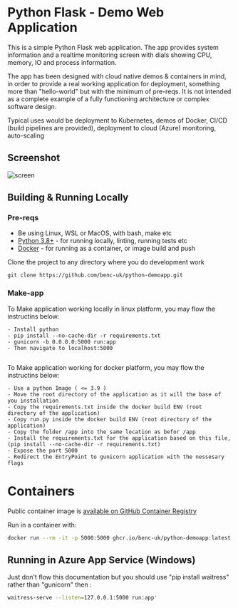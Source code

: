 # Python Flask - Demo Web Application

This is a simple Python Flask web application. The app provides system information and a realtime monitoring screen with dials showing CPU, memory, IO and process information.

The app has been designed with cloud native demos & containers in mind, in order to provide a real working application for deployment, something more than "hello-world" but with the minimum of pre-reqs. It is not intended as a complete example of a fully functioning architecture or complex software design.

Typical uses would be deployment to Kubernetes, demos of Docker, CI/CD (build pipelines are provided), deployment to cloud (Azure) monitoring, auto-scaling

## Screenshot

![screen](https://user-images.githubusercontent.com/14982936/30533171-db17fccc-9c4f-11e7-8862-eb8c148fedea.png)


## Building & Running Locally

### Pre-reqs

- Be using Linux, WSL or MacOS, with bash, make etc
- [Python 3.8+](https://www.python.org/downloads/) - for running locally, linting, running tests etc
- [Docker](https://docs.docker.com/get-docker/) - for running as a container, or image build and push

Clone the project to any directory where you do development work

```
git clone https://github.com/benc-uk/python-demoapp.git
```

### Make-app

To Make application working locally in linux platform, you may flow the instructins below:

```text
- Install python 
- pip install --no-cache-dir -r requirements.txt 
- gunicorn -b 0.0.0.0:5000 run:app
- Then navigate to localhost:5000


```

To Make application working for docker platform, you may flow the instructins below:

```text
- Use a python Image ( <= 3.9 )
- Move the root directory of the application as it will the base of you installation
- Copy the requirements.txt inside the docker build ENV (root directory of the application)
- Copy run.py inside the docker build ENV (root directory of the application)
- Copy the folder /app into the same location as befor /app
- Install the requirements.txt for the application based on this file, (pip install --no-cache-dir -r requirements.txt)
- Expose the port 5000
- Redirect the EntryPoint to gunicorn application with the nessesary flags

```

# Containers

Public container image is [available on GitHub Container Registry](https://github.com/users/benc-uk/packages/container/package/python-demoapp)

Run in a container with:

```bash
docker run --rm -it -p 5000:5000 ghcr.io/benc-uk/python-demoapp:latest
```


## Running in Azure App Service (Windows)

Just don't flow this documentation but you should use "pip install waitress" rather than "gunicorn" then :

```bash
waitress-serve --listen=127.0.0.1:5000 run:app'
```